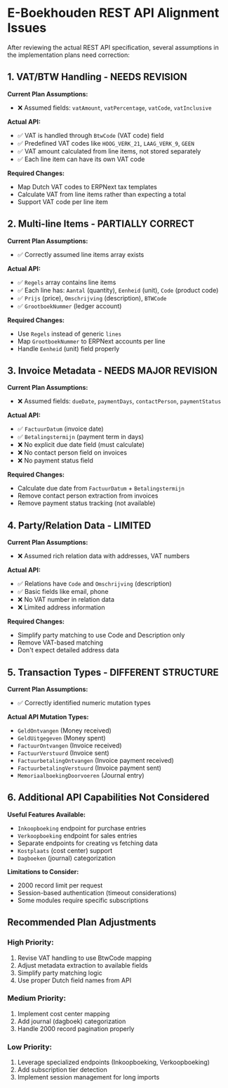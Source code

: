 # E-Boekhouden REST API Alignment Issues

After reviewing the actual REST API specification, several assumptions in the implementation plans need correction:

## 1. VAT/BTW Handling - NEEDS REVISION
**Current Plan Assumptions:**
- ❌ Assumed fields: `vatAmount`, `vatPercentage`, `vatCode`, `vatInclusive`

**Actual API:**
- ✅ VAT is handled through `BtwCode` (VAT code) field
- ✅ Predefined VAT codes like `HOOG_VERK_21`, `LAAG_VERK_9`, `GEEN`
- ✅ VAT amount calculated from line items, not stored separately
- ✅ Each line item can have its own VAT code

**Required Changes:**
- Map Dutch VAT codes to ERPNext tax templates
- Calculate VAT from line items rather than expecting a total
- Support VAT code per line item

## 2. Multi-line Items - PARTIALLY CORRECT
**Current Plan Assumptions:**
- ✅ Correctly assumed line items array exists

**Actual API:**
- ✅ `Regels` array contains line items
- ✅ Each line has: `Aantal` (quantity), `Eenheid` (unit), `Code` (product code)
- ✅ `Prijs` (price), `Omschrijving` (description), `BTWCode`
- ✅ `GrootboekNummer` (ledger account)

**Required Changes:**
- Use `Regels` instead of generic `lines`
- Map `GrootboekNummer` to ERPNext accounts per line
- Handle `Eenheid` (unit) field properly

## 3. Invoice Metadata - NEEDS MAJOR REVISION
**Current Plan Assumptions:**
- ❌ Assumed fields: `dueDate`, `paymentDays`, `contactPerson`, `paymentStatus`

**Actual API:**
- ✅ `FactuurDatum` (invoice date)
- ✅ `Betalingstermijn` (payment term in days)
- ❌ No explicit due date field (must calculate)
- ❌ No contact person field on invoices
- ❌ No payment status field

**Required Changes:**
- Calculate due date from `FactuurDatum` + `Betalingstermijn`
- Remove contact person extraction from invoices
- Remove payment status tracking (not available)

## 4. Party/Relation Data - LIMITED
**Current Plan Assumptions:**
- ❌ Assumed rich relation data with addresses, VAT numbers

**Actual API:**
- ✅ Relations have `Code` and `Omschrijving` (description)
- ✅ Basic fields like email, phone
- ❌ No VAT number in relation data
- ❌ Limited address information

**Required Changes:**
- Simplify party matching to use Code and Description only
- Remove VAT-based matching
- Don't expect detailed address data

## 5. Transaction Types - DIFFERENT STRUCTURE
**Current Plan Assumptions:**
- ✅ Correctly identified numeric mutation types

**Actual API Mutation Types:**
- `GeldOntvangen` (Money received)
- `GeldUitgegeven` (Money spent)
- `FactuurOntvangen` (Invoice received)
- `FactuurVerstuurd` (Invoice sent)
- `FactuurbetalingOntvangen` (Invoice payment received)
- `FactuurbetalingVerstuurd` (Invoice payment sent)
- `MemoriaalboekingDoorvoeren` (Journal entry)

## 6. Additional API Capabilities Not Considered

**Useful Features Available:**
- `Inkoopboeking` endpoint for purchase entries
- `Verkoopboeking` endpoint for sales entries
- Separate endpoints for creating vs fetching data
- `Kostplaats` (cost center) support
- `Dagboeken` (journal) categorization

**Limitations to Consider:**
- 2000 record limit per request
- Session-based authentication (timeout considerations)
- Some modules require specific subscriptions

## Recommended Plan Adjustments

### High Priority:
1. Revise VAT handling to use BtwCode mapping
2. Adjust metadata extraction to available fields
3. Simplify party matching logic
4. Use proper Dutch field names from API

### Medium Priority:
1. Implement cost center mapping
2. Add journal (dagboek) categorization
3. Handle 2000 record pagination properly

### Low Priority:
1. Leverage specialized endpoints (Inkoopboeking, Verkoopboeking)
2. Add subscription tier detection
3. Implement session management for long imports
